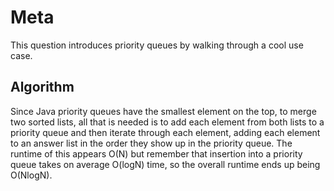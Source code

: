 # Meta
This question introduces priority queues by walking through a cool use case.

## Algorithm
Since Java priority queues have the smallest element on the top, to merge two sorted lists, all that is needed is to add each element from both lists to a priority queue and then iterate through each element, adding each element to an answer list in the order they show up in the priority queue. The runtime of this appears O(N) but remember that insertion into a priority queue takes on average O(logN) time, so the overall runtime ends up being O(NlogN).
